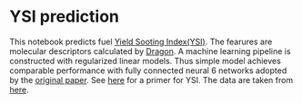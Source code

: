 # YSI prediction
This notebook predicts fuel [Yield Sooting Index(YSI)](http://pfefferlehallerlabs.yale.edu/ysi-database). The fearures are molecular descriptors calculated by [Dragon](http://www.talete.mi.it/products/dragon_description.htm). A 
machine learning pipeline is constructed with regularized linear models. Thus 
simple model achieves comparable performance with fully connected neural 
6   networks adopted by the [original paper](http://pubs.acs.org/doi/abs/10.1021/acs.energyfuels.7b00616).
See [here](https://dataverse.harvard.edu/file.xhtml;jsessionid=5f253efa287a5d3bb89541a3dc76?fileId=3048974&version=RELEASED&version=.0) for a primer for YSI.
The data are taken from [here](https://github.com/pstjohn/ysi_qsar_energy_fuels).
